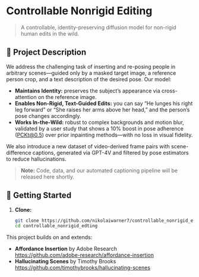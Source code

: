 # Controllable Nonrigid Editing

> A controllable, identity-preserving diffusion model for non-rigid human edits in the wild.

## 📖 Project Description

We address the challenging task of inserting and re-posing people in arbitrary scenes—guided only by a masked target image, a reference person crop, and a text description of the desired pose. Our model:

- **Maintains Identity:** preserves the subject’s appearance via cross-attention on the reference image.  
- **Enables Non-Rigid, Text-Guided Edits:** you can say “He lunges his right leg forward” or “She raises her arms above her head,” and the person’s pose changes accordingly.  
- **Works In-the-Wild:** robust to complex backgrounds and motion blur, validated by a user study that shows a 10% boost in pose adherence (PCKt@0.5) over prior inpainting methods—with no loss in visual fidelity.

We also introduce a new dataset of video-derived frame pairs with scene-difference captions, generated via GPT-4V and filtered by pose estimators to reduce hallucinations.

> **Note:** Code, data, and our automated captioning pipeline will be released here shortly.

## 🚀 Getting Started

1. **Clone:**  
   ```bash
   git clone https://github.com/nikolaiwarner7/controllable_nonrigid_edting.git
   cd controllable_nonrigid_edting


This project builds on and extends:

- **Affordance Insertion** by Adobe Research  
  https://github.com/adobe-research/affordance-insertion  
- **Hallucinating Scenes** by Timothy Brooks  
  https://github.com/timothybrooks/hallucinating-scenes  
